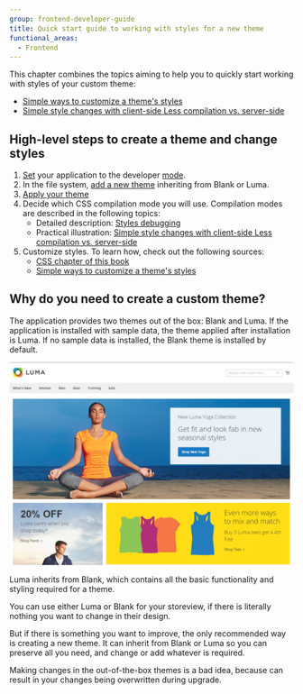 ```yaml
---
group: frontend-developer-guide
title: Quick start guide to working with styles for a new theme
functional_areas:
  - Frontend
---
```


This chapter combines the topics aiming to help you to quickly start working with styles of your custom theme:

-  [Simple ways to customize a theme's styles]
-  [Simple style changes with client-side Less compilation vs. server-side]

## High-level steps to create a theme and change styles

1. [Set] your application to the developer [mode].
1. In the file system, [add a new theme] inheriting from Blank or Luma.
1. [Apply your theme]
1. Decide which CSS compilation mode you will use. Compilation modes are described in the following topics:
   -  Detailed description: [Styles debugging]
   -  Practical illustration: [Simple style changes with client-side Less compilation vs. server-side]
1. Customize styles. To learn how, check out the following sources:
   -  [CSS chapter of this book][css overview]
   -  [Simple ways to customize a theme's styles]

## Why do you need to create a custom theme?

The application provides two themes out of the box: Blank and Luma. If the application is installed with sample data, the theme applied after installation is Luma. If no sample data is installed, the Blank theme is installed by default.

![Storefront with Luma applied]

Luma inherits from Blank, which contains all the basic functionality and styling required for a theme.

You can use either Luma or Blank for your storeview, if there is literally nothing you want to change in their design.

But if there is something you want to improve, the only recommended way is creating a new theme. It can inherit from Blank or Luma so you can preserve all you need, and change or add whatever is required.

Making changes in the out-of-the-box themes is a bad idea, because can result in your changes being overwritten during upgrade.

<!-- Link Definitions -->
[Simple ways to customize a theme's styles]: customize-styles.md
[Simple style changes with client-side Less compilation vs. server-side]: compilation-mode.md
[Set]: https://devdocs.magento.com/guides/v2.4/config-guide/cli/config-cli-subcommands-mode.html
[mode]: https://devdocs.magento.com/guides/v2.4/config-guide/bootstrap/magento-modes.html
[add a new theme]: ../../themes/create-storefront.md

[Apply your theme]: ../../themes/apply-storefront.md

[Styles debugging]: ../debug.md
[Simple style changes with client-side Less compilation vs. server-side]: compilation-mode.md
[css overview]: ../index.md
[Simple ways to customize a theme's styles]: customize-styles.md
[Simple style changes with client-side Less compilation vs. server-side]: compilation-mode.md

<!-- Image definitions -->
[Storefront with Luma applied]: ../../../_images/frontend/css_guide_luma21.png
